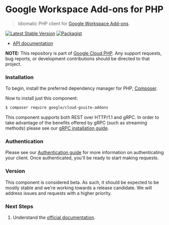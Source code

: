 # Google Workspace Add-ons for PHP

> Idiomatic PHP client for [Google Workspace Add-ons](https://developers.google.com/workspace/add-ons/overview).

[![Latest Stable Version](https://poser.pugx.org/google/cloud-gsuite-addons/v/stable)](https://packagist.org/packages/google/cloud-gsuite-addons) [![Packagist](https://img.shields.io/packagist/dm/google/cloud-gsuite-addons.svg)](https://packagist.org/packages/google/cloud-gsuite-addons)

* [API documentation](http://googleapis.github.io/google-cloud-php/#/docs/cloud-gsuite-addons/latest/gsuiteaddons/readme)

**NOTE:** This repository is part of [Google Cloud PHP](https://github.com/googleapis/google-cloud-php). Any
support requests, bug reports, or development contributions should be directed to
that project.

### Installation

To begin, install the preferred dependency manager for PHP, [Composer](https://getcomposer.org/).

Now to install just this component:

```sh
$ composer require google/cloud-gsuite-addons
```

This component supports both REST over HTTP/1.1 and gRPC. In order to take advantage of the benefits offered by gRPC (such as streaming methods)
please see our [gRPC installation guide](https://cloud.google.com/php/grpc).

### Authentication

Please see our [Authentication guide](https://github.com/googleapis/google-cloud-php/blob/main/AUTHENTICATION.md) for more information
on authenticating your client. Once authenticated, you'll be ready to start making requests.

### Version

This component is considered beta. As such, it should be expected to be mostly stable and we're working towards a release candidate. We will address issues and requests with a higher priority.

### Next Steps

1. Understand the [official documentation](https://developers.google.com/workspace/add-ons/overview).

